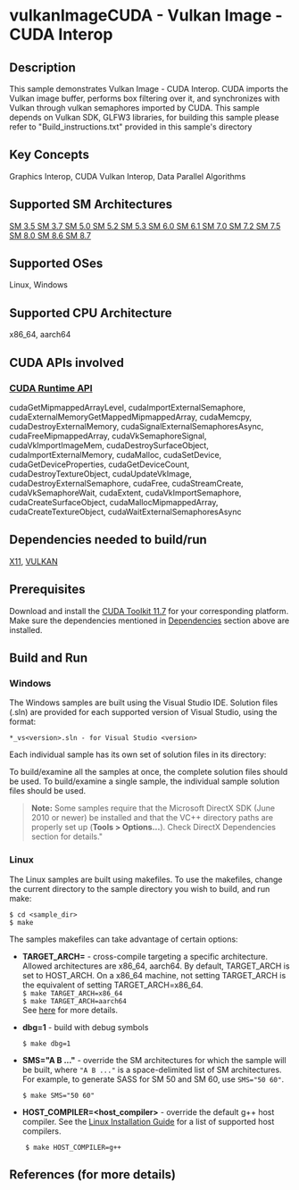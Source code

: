 # vulkanImageCUDA - Vulkan Image - CUDA Interop

## Description

This sample demonstrates Vulkan Image - CUDA Interop. CUDA imports the Vulkan image buffer, performs box filtering over it, and synchronizes with Vulkan through vulkan semaphores imported by CUDA. This sample depends on Vulkan SDK, GLFW3 libraries, for building this sample please refer to "Build_instructions.txt" provided in this sample's directory

## Key Concepts

Graphics Interop, CUDA Vulkan Interop, Data Parallel Algorithms

## Supported SM Architectures

[SM 3.5 ](https://developer.nvidia.com/cuda-gpus)  [SM 3.7 ](https://developer.nvidia.com/cuda-gpus)  [SM 5.0 ](https://developer.nvidia.com/cuda-gpus)  [SM 5.2 ](https://developer.nvidia.com/cuda-gpus)  [SM 5.3 ](https://developer.nvidia.com/cuda-gpus)  [SM 6.0 ](https://developer.nvidia.com/cuda-gpus)  [SM 6.1 ](https://developer.nvidia.com/cuda-gpus)  [SM 7.0 ](https://developer.nvidia.com/cuda-gpus)  [SM 7.2 ](https://developer.nvidia.com/cuda-gpus)  [SM 7.5 ](https://developer.nvidia.com/cuda-gpus)  [SM 8.0 ](https://developer.nvidia.com/cuda-gpus)  [SM 8.6 ](https://developer.nvidia.com/cuda-gpus)  [SM 8.7 ](https://developer.nvidia.com/cuda-gpus)

## Supported OSes

Linux, Windows

## Supported CPU Architecture

x86_64, aarch64

## CUDA APIs involved

### [CUDA Runtime API](http://docs.nvidia.com/cuda/cuda-runtime-api/index.html)
cudaGetMipmappedArrayLevel, cudaImportExternalSemaphore, cudaExternalMemoryGetMappedMipmappedArray, cudaMemcpy, cudaDestroyExternalMemory, cudaSignalExternalSemaphoresAsync, cudaFreeMipmappedArray, cudaVkSemaphoreSignal, cudaVkImportImageMem, cudaDestroySurfaceObject, cudaImportExternalMemory, cudaMalloc, cudaSetDevice, cudaGetDeviceProperties, cudaGetDeviceCount, cudaDestroyTextureObject, cudaUpdateVkImage, cudaDestroyExternalSemaphore, cudaFree, cudaStreamCreate, cudaVkSemaphoreWait, cudaExtent, cudaVkImportSemaphore, cudaCreateSurfaceObject, cudaMallocMipmappedArray, cudaCreateTextureObject, cudaWaitExternalSemaphoresAsync

## Dependencies needed to build/run
[X11](../../../README.md#x11), [VULKAN](../../../README.md#vulkan)

## Prerequisites

Download and install the [CUDA Toolkit 11.7](https://developer.nvidia.com/cuda-downloads) for your corresponding platform.
Make sure the dependencies mentioned in [Dependencies]() section above are installed.

## Build and Run

### Windows
The Windows samples are built using the Visual Studio IDE. Solution files (.sln) are provided for each supported version of Visual Studio, using the format:
```
*_vs<version>.sln - for Visual Studio <version>
```
Each individual sample has its own set of solution files in its directory:

To build/examine all the samples at once, the complete solution files should be used. To build/examine a single sample, the individual sample solution files should be used.
> **Note:** Some samples require that the Microsoft DirectX SDK (June 2010 or newer) be installed and that the VC++ directory paths are properly set up (**Tools > Options...**). Check DirectX Dependencies section for details."

### Linux
The Linux samples are built using makefiles. To use the makefiles, change the current directory to the sample directory you wish to build, and run make:
```
$ cd <sample_dir>
$ make
```
The samples makefiles can take advantage of certain options:
*  **TARGET_ARCH=<arch>** - cross-compile targeting a specific architecture. Allowed architectures are x86_64, aarch64.
    By default, TARGET_ARCH is set to HOST_ARCH. On a x86_64 machine, not setting TARGET_ARCH is the equivalent of setting TARGET_ARCH=x86_64.<br/>
`$ make TARGET_ARCH=x86_64` <br/> `$ make TARGET_ARCH=aarch64` <br/>
    See [here](http://docs.nvidia.com/cuda/cuda-samples/index.html#cross-samples) for more details.
*   **dbg=1** - build with debug symbols
    ```
    $ make dbg=1
    ```
*   **SMS="A B ..."** - override the SM architectures for which the sample will be built, where `"A B ..."` is a space-delimited list of SM architectures. For example, to generate SASS for SM 50 and SM 60, use `SMS="50 60"`.
    ```
    $ make SMS="50 60"
    ```

*  **HOST_COMPILER=<host_compiler>** - override the default g++ host compiler. See the [Linux Installation Guide](http://docs.nvidia.com/cuda/cuda-installation-guide-linux/index.html#system-requirements) for a list of supported host compilers.
```
    $ make HOST_COMPILER=g++
```

## References (for more details)

